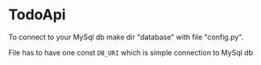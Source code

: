 <h1>TodoApi</h1>
<p>To connect to your MySql db make dir "database" with file "config.py".</p>
<p>File has to have one const <code>DB_URI</code> which is simple connection to MySql db</p>